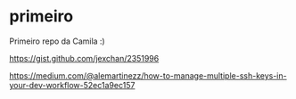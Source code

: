 # primeiro
Primeiro repo da Camila :)


https://gist.github.com/jexchan/2351996

https://medium.com/@alemartinezz/how-to-manage-multiple-ssh-keys-in-your-dev-workflow-52ec1a9ec157